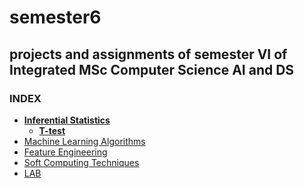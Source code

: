 # semester6
## projects and assignments of semester VI of Integrated MSc Computer Science AI and DS

### INDEX

- **[Inferential Statistics](inferential_statistics)**
    - **[T-test](inferential_statistics\t_test.py)**
- [Machine Learning Algorithms](MLA)
- [Feature Engineering](feature_engineering)
- [Soft Computing Techniques](soft_computing)
- [LAB](lab)
